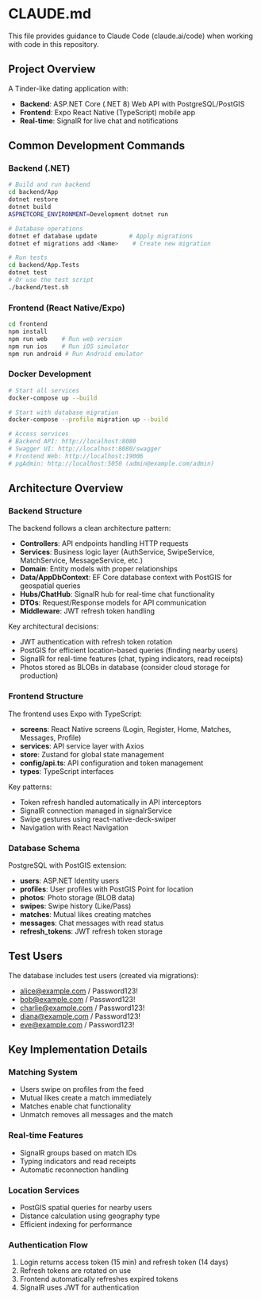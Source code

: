 # CLAUDE.md

This file provides guidance to Claude Code (claude.ai/code) when working with code in this repository.

## Project Overview

A Tinder-like dating application with:
- **Backend**: ASP.NET Core (.NET 8) Web API with PostgreSQL/PostGIS
- **Frontend**: Expo React Native (TypeScript) mobile app
- **Real-time**: SignalR for live chat and notifications

## Common Development Commands

### Backend (.NET)
```bash
# Build and run backend
cd backend/App
dotnet restore
dotnet build
ASPNETCORE_ENVIRONMENT=Development dotnet run

# Database operations
dotnet ef database update         # Apply migrations
dotnet ef migrations add <Name>    # Create new migration

# Run tests
cd backend/App.Tests
dotnet test
# Or use the test script
./backend/test.sh
```

### Frontend (React Native/Expo)
```bash
cd frontend
npm install
npm run web    # Run web version
npm run ios    # Run iOS simulator
npm run android # Run Android emulator
```

### Docker Development
```bash
# Start all services
docker-compose up --build

# Start with database migration
docker-compose --profile migration up --build

# Access services
# Backend API: http://localhost:8080
# Swagger UI: http://localhost:8080/swagger
# Frontend Web: http://localhost:19006
# pgAdmin: http://localhost:5050 (admin@example.com/admin)
```

## Architecture Overview

### Backend Structure
The backend follows a clean architecture pattern:

- **Controllers**: API endpoints handling HTTP requests
- **Services**: Business logic layer (AuthService, SwipeService, MatchService, MessageService, etc.)
- **Domain**: Entity models with proper relationships
- **Data/AppDbContext**: EF Core database context with PostGIS for geospatial queries
- **Hubs/ChatHub**: SignalR hub for real-time chat functionality
- **DTOs**: Request/Response models for API communication
- **Middleware**: JWT refresh token handling

Key architectural decisions:
- JWT authentication with refresh token rotation
- PostGIS for efficient location-based queries (finding nearby users)
- SignalR for real-time features (chat, typing indicators, read receipts)
- Photos stored as BLOBs in database (consider cloud storage for production)

### Frontend Structure
The frontend uses Expo with TypeScript:

- **screens**: React Native screens (Login, Register, Home, Matches, Messages, Profile)
- **services**: API service layer with Axios
- **store**: Zustand for global state management
- **config/api.ts**: API configuration and token management
- **types**: TypeScript interfaces

Key patterns:
- Token refresh handled automatically in API interceptors
- SignalR connection managed in signalrService
- Swipe gestures using react-native-deck-swiper
- Navigation with React Navigation

### Database Schema
PostgreSQL with PostGIS extension:
- **users**: ASP.NET Identity users
- **profiles**: User profiles with PostGIS Point for location
- **photos**: Photo storage (BLOB data)
- **swipes**: Swipe history (Like/Pass)
- **matches**: Mutual likes creating matches
- **messages**: Chat messages with read status
- **refresh_tokens**: JWT refresh token storage

## Test Users

The database includes test users (created via migrations):
- alice@example.com / Password123!
- bob@example.com / Password123!
- charlie@example.com / Password123!
- diana@example.com / Password123!
- eve@example.com / Password123!

## Key Implementation Details

### Matching System
- Users swipe on profiles from the feed
- Mutual likes create a match immediately
- Matches enable chat functionality
- Unmatch removes all messages and the match

### Real-time Features
- SignalR groups based on match IDs
- Typing indicators and read receipts
- Automatic reconnection handling

### Location Services
- PostGIS spatial queries for nearby users
- Distance calculation using geography type
- Efficient indexing for performance

### Authentication Flow
1. Login returns access token (15 min) and refresh token (14 days)
2. Refresh tokens are rotated on use
3. Frontend automatically refreshes expired tokens
4. SignalR uses JWT for authentication